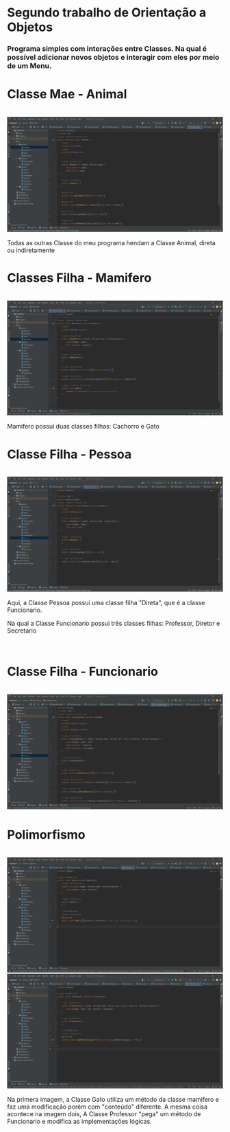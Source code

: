 # Segundo trabalho de Orientação a Objetos
### Programa simples com interações entre Classes. Na qual é possível adicionar novos objetos e interagir com eles por meio de um Menu.

# Classe Mae - Animal
<br>
<img src = https://raw.githubusercontent.com/raquel-cmps/Trabalho2-OOP/main/Imagens/ClasseMae.png>
<p>Todas as outras Classe do meu programa hendam a Classe Animal, direta ou indiretamente </p>

# Classes Filha - Mamifero
<br>
<img src = https://raw.githubusercontent.com/raquel-cmps/Trabalho2-OOP/main/Imagens/ExtensaoAnimal.png>
<p>Mamifero possui duas classes filhas: Cachorro e Gato</p>

# Classe Filha - Pessoa
<br>
<img src = https://raw.githubusercontent.com/raquel-cmps/Trabalho2-OOP/main/Imagens/ExtensaoAnimal2.png>
<p> Aqui, a Classe Pessoa possui uma classe filha "Direta", que é a classe Funcionario.</p>
<p>Na qual a Classe Funcionario possui três classes filhas: Professor, Diretor e Secretario</p>
<br>

# Classe Filha - Funcionario
<br>
<img src = https://raw.githubusercontent.com/raquel-cmps/Trabalho2-OOP/main/Imagens/ExtensaoPessoa.png>
<br>

# Polimorfismo
<br>
<img src = https://raw.githubusercontent.com/raquel-cmps/Trabalho2-OOP/main/Imagens/Polimorfismo1.png>
<img src = https://raw.githubusercontent.com/raquel-cmps/Trabalho2-OOP/main/Imagens/Polimorfismo2.png>
<p> Na primera imagem, a Classe Gato utiliza um método da classe mamifero e faz uma modificação porém com "conteúdo" diferente. A mesma coisa acontece na imagem dois, A Classe Professor "pega" um método de Funcionario e modifica as implementações lógicas.</p>
